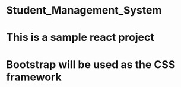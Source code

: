 # Student_Management_System
# This is a sample react project
# Bootstrap will be used as the CSS framework